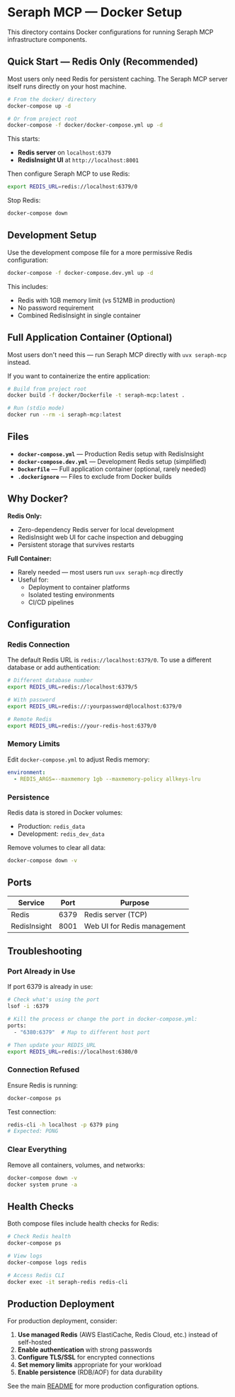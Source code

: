 # Seraph MCP — Docker Setup

This directory contains Docker configurations for running Seraph MCP infrastructure components.

## Quick Start — Redis Only (Recommended)

Most users only need Redis for persistent caching. The Seraph MCP server itself runs directly on your host machine.

```bash
# From the docker/ directory
docker-compose up -d

# Or from project root
docker-compose -f docker/docker-compose.yml up -d
```

This starts:
- **Redis server** on `localhost:6379`
- **RedisInsight UI** at `http://localhost:8001`

Then configure Seraph MCP to use Redis:
```bash
export REDIS_URL=redis://localhost:6379/0
```

Stop Redis:
```bash
docker-compose down
```

## Development Setup

Use the development compose file for a more permissive Redis configuration:

```bash
docker-compose -f docker-compose.dev.yml up -d
```

This includes:
- Redis with 1GB memory limit (vs 512MB in production)
- No password requirement
- Combined RedisInsight in single container

## Full Application Container (Optional)

Most users don't need this — run Seraph MCP directly with `uvx seraph-mcp` instead.

If you want to containerize the entire application:

```bash
# Build from project root
docker build -f docker/Dockerfile -t seraph-mcp:latest .

# Run (stdio mode)
docker run --rm -i seraph-mcp:latest
```

## Files

- **`docker-compose.yml`** — Production Redis setup with RedisInsight
- **`docker-compose.dev.yml`** — Development Redis setup (simplified)
- **`Dockerfile`** — Full application container (optional, rarely needed)
- **`.dockerignore`** — Files to exclude from Docker builds

## Why Docker?

**Redis Only:**
- Zero-dependency Redis server for local development
- RedisInsight web UI for cache inspection and debugging
- Persistent storage that survives restarts

**Full Container:**
- Rarely needed — most users run `uvx seraph-mcp` directly
- Useful for:
  - Deployment to container platforms
  - Isolated testing environments
  - CI/CD pipelines

## Configuration

### Redis Connection

The default Redis URL is `redis://localhost:6379/0`. To use a different database or add authentication:

```bash
# Different database number
export REDIS_URL=redis://localhost:6379/5

# With password
export REDIS_URL=redis://:yourpassword@localhost:6379/0

# Remote Redis
export REDIS_URL=redis://your-redis-host:6379/0
```

### Memory Limits

Edit `docker-compose.yml` to adjust Redis memory:

```yaml
environment:
  - REDIS_ARGS=--maxmemory 1gb --maxmemory-policy allkeys-lru
```

### Persistence

Redis data is stored in Docker volumes:
- Production: `redis_data`
- Development: `redis_dev_data`

Remove volumes to clear all data:
```bash
docker-compose down -v
```

## Ports

| Service | Port | Purpose |
|---------|------|---------|
| Redis | 6379 | Redis server (TCP) |
| RedisInsight | 8001 | Web UI for Redis management |

## Troubleshooting

### Port Already in Use

If port 6379 is already in use:

```bash
# Check what's using the port
lsof -i :6379

# Kill the process or change the port in docker-compose.yml:
ports:
  - "6380:6379"  # Map to different host port

# Then update your REDIS_URL
export REDIS_URL=redis://localhost:6380/0
```

### Connection Refused

Ensure Redis is running:
```bash
docker-compose ps
```

Test connection:
```bash
redis-cli -h localhost -p 6379 ping
# Expected: PONG
```

### Clear Everything

Remove all containers, volumes, and networks:
```bash
docker-compose down -v
docker system prune -a
```

## Health Checks

Both compose files include health checks for Redis:

```bash
# Check Redis health
docker-compose ps

# View logs
docker-compose logs redis

# Access Redis CLI
docker exec -it seraph-redis redis-cli
```

## Production Deployment

For production deployment, consider:

1. **Use managed Redis** (AWS ElastiCache, Redis Cloud, etc.) instead of self-hosted
2. **Enable authentication** with strong passwords
3. **Configure TLS/SSL** for encrypted connections
4. **Set memory limits** appropriate for your workload
5. **Enable persistence** (RDB/AOF) for data durability

See the main [README](../README.md) for more production configuration options.
